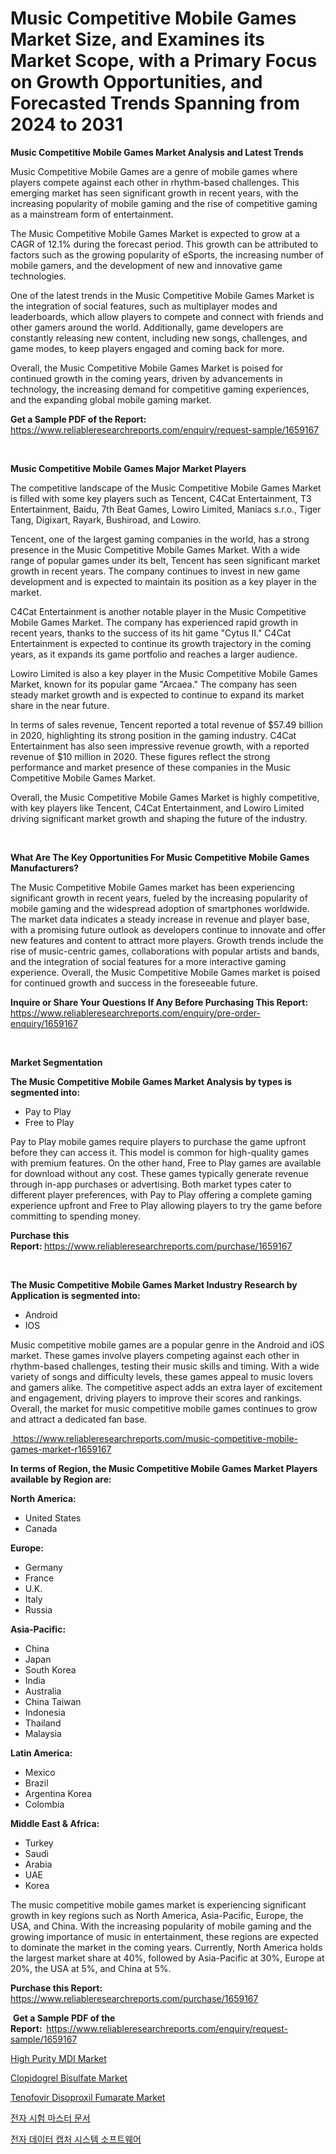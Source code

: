 <p><h1>Music Competitive Mobile Games Market Size, and Examines its Market Scope, with a Primary Focus on Growth Opportunities, and Forecasted Trends Spanning from 2024 to 2031</h1></p><p><strong>Music Competitive Mobile Games Market Analysis and Latest Trends</strong></p>
<p><p>Music Competitive Mobile Games are a genre of mobile games where players compete against each other in rhythm-based challenges. This emerging market has seen significant growth in recent years, with the increasing popularity of mobile gaming and the rise of competitive gaming as a mainstream form of entertainment.</p><p>The Music Competitive Mobile Games Market is expected to grow at a CAGR of 12.1% during the forecast period. This growth can be attributed to factors such as the growing popularity of eSports, the increasing number of mobile gamers, and the development of new and innovative game technologies.</p><p>One of the latest trends in the Music Competitive Mobile Games Market is the integration of social features, such as multiplayer modes and leaderboards, which allow players to compete and connect with friends and other gamers around the world. Additionally, game developers are constantly releasing new content, including new songs, challenges, and game modes, to keep players engaged and coming back for more.</p><p>Overall, the Music Competitive Mobile Games Market is poised for continued growth in the coming years, driven by advancements in technology, the increasing demand for competitive gaming experiences, and the expanding global mobile gaming market.</p></p>
<p><strong>Get a Sample PDF of the Report:&nbsp;</strong> <a href="https://www.reliableresearchreports.com/enquiry/request-sample/1659167">https://www.reliableresearchreports.com/enquiry/request-sample/1659167</a></p>
<p>&nbsp;</p>
<p><strong>Music Competitive Mobile Games Major Market Players</strong></p>
<p><p>The competitive landscape of the Music Competitive Mobile Games Market is filled with some key players such as Tencent, C4Cat Entertainment, T3 Entertainment, Baidu, 7th Beat Games, Lowiro Limited, Maniacs s.r.o., Tiger Tang, Digixart, Rayark, Bushiroad, and Lowiro.</p><p>Tencent, one of the largest gaming companies in the world, has a strong presence in the Music Competitive Mobile Games Market. With a wide range of popular games under its belt, Tencent has seen significant market growth in recent years. The company continues to invest in new game development and is expected to maintain its position as a key player in the market.</p><p>C4Cat Entertainment is another notable player in the Music Competitive Mobile Games Market. The company has experienced rapid growth in recent years, thanks to the success of its hit game "Cytus II." C4Cat Entertainment is expected to continue its growth trajectory in the coming years, as it expands its game portfolio and reaches a larger audience.</p><p>Lowiro Limited is also a key player in the Music Competitive Mobile Games Market, known for its popular game "Arcaea." The company has seen steady market growth and is expected to continue to expand its market share in the near future.</p><p>In terms of sales revenue, Tencent reported a total revenue of $57.49 billion in 2020, highlighting its strong position in the gaming industry. C4Cat Entertainment has also seen impressive revenue growth, with a reported revenue of $10 million in 2020. These figures reflect the strong performance and market presence of these companies in the Music Competitive Mobile Games Market.</p><p>Overall, the Music Competitive Mobile Games Market is highly competitive, with key players like Tencent, C4Cat Entertainment, and Lowiro Limited driving significant market growth and shaping the future of the industry.</p></p>
<p>&nbsp;</p>
<p><strong>What Are The Key Opportunities For Music Competitive Mobile Games Manufacturers?</strong></p>
<p><p>The Music Competitive Mobile Games market has been experiencing significant growth in recent years, fueled by the increasing popularity of mobile gaming and the widespread adoption of smartphones worldwide. The market data indicates a steady increase in revenue and player base, with a promising future outlook as developers continue to innovate and offer new features and content to attract more players. Growth trends include the rise of music-centric games, collaborations with popular artists and bands, and the integration of social features for a more interactive gaming experience. Overall, the Music Competitive Mobile Games market is poised for continued growth and success in the foreseeable future.</p></p>
<p><strong>Inquire or Share Your Questions If Any Before Purchasing This Report:</strong> <a href="https://www.reliableresearchreports.com/enquiry/pre-order-enquiry/1659167">https://www.reliableresearchreports.com/enquiry/pre-order-enquiry/1659167</a></p>
<p>&nbsp;</p>
<p><strong>Market Segmentation</strong></p>
<p><strong>The Music Competitive Mobile Games Market Analysis by types is segmented into:</strong></p>
<p><ul><li>Pay to Play</li><li>Free to Play</li></ul></p>
<p><p>Pay to Play mobile games require players to purchase the game upfront before they can access it. This model is common for high-quality games with premium features. On the other hand, Free to Play games are available for download without any cost. These games typically generate revenue through in-app purchases or advertising. Both market types cater to different player preferences, with Pay to Play offering a complete gaming experience upfront and Free to Play allowing players to try the game before committing to spending money.</p></p>
<p><strong>Purchase this Report:&nbsp;</strong><a href="https://www.reliableresearchreports.com/purchase/1659167">https://www.reliableresearchreports.com/purchase/1659167</a></p>
<p>&nbsp;</p>
<p><strong>The Music Competitive Mobile Games Market Industry Research by Application is segmented into:</strong></p>
<p><ul><li>Android</li><li>IOS</li></ul></p>
<p><p>Music competitive mobile games are a popular genre in the Android and iOS market. These games involve players competing against each other in rhythm-based challenges, testing their music skills and timing. With a wide variety of songs and difficulty levels, these games appeal to music lovers and gamers alike. The competitive aspect adds an extra layer of excitement and engagement, driving players to improve their scores and rankings. Overall, the market for music competitive mobile games continues to grow and attract a dedicated fan base.</p></p>
<p><a href="https://www.reliableresearchreports.com/music-competitive-mobile-games-market-r1659167">&nbsp;https://www.reliableresearchreports.com/music-competitive-mobile-games-market-r1659167</a></p>
<p><strong>In terms of Region, the Music Competitive Mobile Games Market Players available by Region are:</strong></p>
<p>
    <p> <strong> North America: </strong>
        <ul>
            <li>United States</li>
            <li>Canada</li>
        </ul>
        </p> 
    <p> <strong> Europe: </strong>
        <ul>
            <li>Germany</li>
            <li>France</li>
            <li>U.K.</li>
            <li>Italy</li>
            <li>Russia</li>
        </ul>
        </p> 
    <p> <strong> Asia-Pacific: </strong>
        <ul>
            <li>China</li>
            <li>Japan</li>
            <li>South Korea</li>
            <li>India</li>
            <li>Australia</li>
            <li>China Taiwan</li>
            <li>Indonesia</li>
            <li>Thailand</li>
            <li>Malaysia</li>
        </ul>
        </p> 
    <p> <strong> Latin America: </strong>
        <ul>
            <li>Mexico</li>
            <li>Brazil</li>
            <li>Argentina Korea</li>
            <li>Colombia</li>
        </ul>
        </p> 
    <p> <strong> Middle East & Africa: </strong>
        <ul>
            <li>Turkey</li>
            <li>Saudi</li>
            <li>Arabia</li>
            <li>UAE</li>
            <li>Korea</li>
        </ul>
    </p>
    </p>
<p><p>The music competitive mobile games market is experiencing significant growth in key regions such as North America, Asia-Pacific, Europe, the USA, and China. With the increasing popularity of mobile gaming and the growing importance of music in entertainment, these regions are expected to dominate the market in the coming years. Currently, North America holds the largest market share at 40%, followed by Asia-Pacific at 30%, Europe at 20%, the USA at 5%, and China at 5%.</p></p>
<p><strong>Purchase this Report: </strong><a href="https://www.reliableresearchreports.com/purchase/1659167">https://www.reliableresearchreports.com/purchase/1659167</a></p>
<p>&nbsp;<strong>Get a Sample PDF of the Report:&nbsp;&nbsp;</strong><a href="https://www.reliableresearchreports.com/enquiry/request-sample/1659167">https://www.reliableresearchreports.com/enquiry/request-sample/1659167</a></p>
<p><strong></strong></p>
<p><p><a href="https://github.com/HarmonyBogan1944/Market-Research-Report-List-1/blob/main/high-purity-mdi-market.md">High Purity MDI Market</a></p><p><a href="https://www.linkedin.com/pulse/clopidogrel-bisulfate-market-size-cagr-trends-2024-2030-ps8qe">Clopidogrel Bisulfate Market</a></p><p><a href="https://www.linkedin.com/pulse/tenofovir-disoproxil-fumarate-market-analysis-its-cagr-s4hqe">Tenofovir Disoproxil Fumarate Market</a></p><p><a href="https://github.com/mduzzalmduzzal601/Market-Research-Report-List-1/blob/main/850576887867.md">전자 시험 마스터 문서</a></p><p><a href="https://github.com/MayeKuhic00/Market-Research-Report-List-1/blob/main/450246787866.md">전자 데이터 캡처 시스템 소프트웨어</a></p></p>